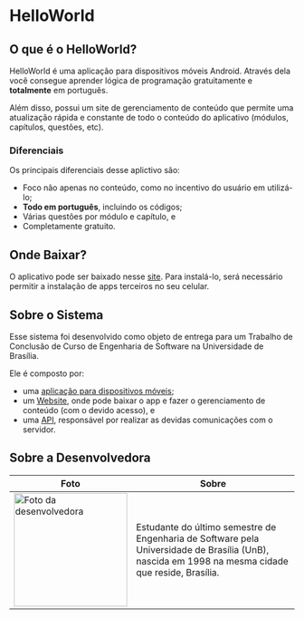 # HelloWorld

## O que é o HelloWorld?

HelloWorld é uma aplicação para dispositivos móveis Android. Através dela você consegue aprender lógica de programação gratuitamente e **totalmente** em português.

Além disso, possui um site de gerenciamento de conteúdo que permite uma atualização rápida e constante de todo o conteúdo do aplicativo (módulos, capítulos, questões, etc).

### Diferenciais

Os principais diferenciais desse aplictivo são:

- Foco não apenas no conteúdo, como no incentivo do usuário em utilizá-lo;
- **Todo em português**, incluindo os códigos;
- Várias questões por módulo e capítulo, e
- Completamente gratuito.

## Onde Baixar?

O aplicativo pode ser baixado nesse [site](https://helloworld.gq). Para instalá-lo, será necessário permitir a instalação de apps terceiros no seu celular.

## Sobre o Sistema

Esse sistema foi desenvolvido como objeto de entrega para um Trabalho de Conclusão de Curso de Engenharia de Software na Universidade de Brasília.

Ele é composto por: 
- uma [aplicação para dispositivos móveis](https://github.com/HelloWorld-Repo/HelloWorld-App);
- um [Website](https://github.com/HelloWorld-Repo/HelloWorld-Webb), onde pode baixar o app e fazer o gerenciamento de conteúdo (com o devido acesso), e
- uma [API](https://github.com/HelloWorld-Repo/HelloWorld-API), responsável por realizar as devidas comunicações com o servidor.

## Sobre a Desenvolvedora
|  Foto  |  Sobre  |  
| -- | -- |
| <img src="https://user-images.githubusercontent.com/36926637/159136497-9ce5eaa9-37c5-4546-84ed-f432b53f0041.png" alt="Foto da desenvolvedora" width="200" style="object-fit: cover"/> | Estudante do último semestre de Engenharia de Software pela Universidade de Brasília (UnB), nascida em 1998 na mesma cidade que reside, Brasília.  |
